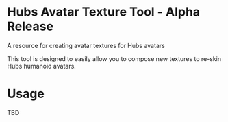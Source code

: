 # Hubs Avatar Texture Tool - Alpha Release
A resource for creating avatar textures for Hubs avatars

This tool is designed to easily allow you to compose new textures to re-skin Hubs humanoid avatars. 

# Usage 
TBD
